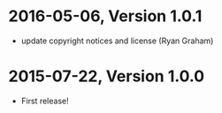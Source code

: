 2016-05-06, Version 1.0.1
=========================

 * update copyright notices and license (Ryan Graham)


2015-07-22, Version 1.0.0
=========================

 * First release!
